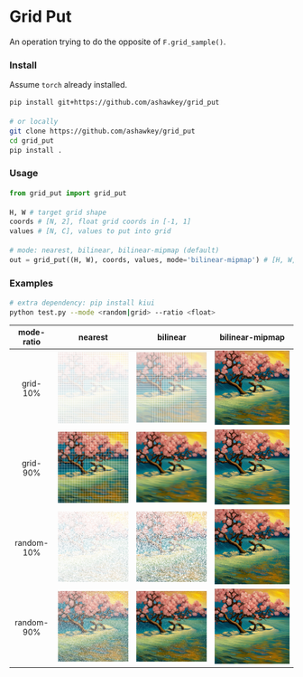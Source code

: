# Grid Put

An operation trying to do the opposite of `F.grid_sample()`.


### Install

Assume `torch` already installed.

```bash
pip install git+https://github.com/ashawkey/grid_put

# or locally
git clone https://github.com/ashawkey/grid_put
cd grid_put
pip install .
```

### Usage

```python
from grid_put import grid_put

H, W # target grid shape
coords # [N, 2], float grid coords in [-1, 1]
values # [N, C], values to put into grid

# mode: nearest, bilinear, bilinear-mipmap (default)
out = grid_put((H, W), coords, values, mode='bilinear-mipmap') # [H, W, C]
```

### Examples

```bash
# extra dependency: pip install kiui
python test.py --mode <random|grid> --ratio <float>
```

|mode-ratio | nearest | bilinear | bilinear-mipmap |
|:-:|:-:|:-:|:-:|
|grid-10%|![](assets/out_nearest_0.1_grid.png)  |  ![](assets/out_bilinear_0.1_grid.png) | ![](assets/out_bilinear-mipmap_0.1_grid.png) |
|grid-90%|![](assets/out_nearest_0.9_grid.png)  |  ![](assets/out_bilinear_0.9_grid.png) | ![](assets/out_bilinear-mipmap_0.9_grid.png) |
|random-10%|![](assets/out_nearest_0.1_random.png)  |  ![](assets/out_bilinear_0.1_random.png) | ![](assets/out_bilinear-mipmap_0.1_random.png) |
|random-90%|![](assets/out_nearest_0.9_random.png)  |  ![](assets/out_bilinear_0.9_random.png) | ![](assets/out_bilinear-mipmap_0.9_random.png) |